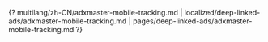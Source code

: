 {? multilang/zh-CN/adxmaster-mobile-tracking.md | localized/deep-linked-ads/adxmaster-mobile-tracking.md | pages/deep-linked-ads/adxmaster-mobile-tracking.md ?}

